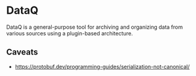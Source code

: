 # DataQ

DataQ is a general-purpose tool for archiving and organizing data from various sources using a plugin-based architecture.

## Caveats

* https://protobuf.dev/programming-guides/serialization-not-canonical/
